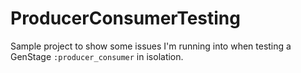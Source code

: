 # ProducerConsumerTesting

Sample project to show some issues I'm running into when testing a GenStage
`:producer_consumer` in isolation.
